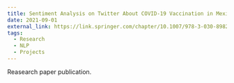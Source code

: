 ```yaml
---
title: Sentiment Analysis on Twitter About COVID-19 Vaccination in Mexico
date: 2021-09-01
external_link: https://link.springer.com/chapter/10.1007/978-3-030-89820-5_8
tags:
  - Research
  - NLP
  - Projects
---
```


Reasearch paper publication.

<!--more-->
